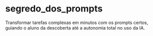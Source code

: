 # segredo_dos_prompts
Transformar tarefas complexas em minutos com os prompts certos, guiando o aluno da descoberta até a autonomia total no uso da IA.

